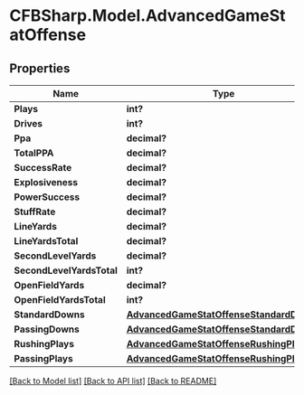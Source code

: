 # CFBSharp.Model.AdvancedGameStatOffense
## Properties

Name | Type | Description | Notes
------------ | ------------- | ------------- | -------------
**Plays** | **int?** |  | [optional] 
**Drives** | **int?** |  | [optional] 
**Ppa** | **decimal?** |  | [optional] 
**TotalPPA** | **decimal?** |  | [optional] 
**SuccessRate** | **decimal?** |  | [optional] 
**Explosiveness** | **decimal?** |  | [optional] 
**PowerSuccess** | **decimal?** |  | [optional] 
**StuffRate** | **decimal?** |  | [optional] 
**LineYards** | **decimal?** |  | [optional] 
**LineYardsTotal** | **decimal?** |  | [optional] 
**SecondLevelYards** | **decimal?** |  | [optional] 
**SecondLevelYardsTotal** | **int?** |  | [optional] 
**OpenFieldYards** | **decimal?** |  | [optional] 
**OpenFieldYardsTotal** | **int?** |  | [optional] 
**StandardDowns** | [**AdvancedGameStatOffenseStandardDowns**](AdvancedGameStatOffenseStandardDowns.md) |  | [optional] 
**PassingDowns** | [**AdvancedGameStatOffenseStandardDowns**](AdvancedGameStatOffenseStandardDowns.md) |  | [optional] 
**RushingPlays** | [**AdvancedGameStatOffenseRushingPlays**](AdvancedGameStatOffenseRushingPlays.md) |  | [optional] 
**PassingPlays** | [**AdvancedGameStatOffenseRushingPlays**](AdvancedGameStatOffenseRushingPlays.md) |  | [optional] 

[[Back to Model list]](../README.md#documentation-for-models) [[Back to API list]](../README.md#documentation-for-api-endpoints) [[Back to README]](../README.md)

